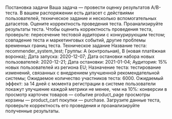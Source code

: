 Постановка задачи
Ваша задача — провести оценку результатов A/B-теста. В вашем распоряжении есть датасет с действиями пользователей, техническое задание и несколько вспомогательных датасетов.
Оцените корректность проведения теста.
Проанализируйте результаты теста.
Чтобы оценить корректность проведения теста, проверьте:
пересечение тестовой аудитории с конкурирующим тестом;
совпадение теста и маркетинговых событий, другие проблемы временных границ теста.
Техническое задание
Название теста: recommender_system_test;
Группы: А (контрольная), B (новая платёжная воронка);
Дата запуска: 2020-12-07;
Дата остановки набора новых пользователей: 2020-12-21;
Дата остановки: 2021-01-04;
Аудитория: 15% новых пользователей из региона EU;
Назначение теста: тестирование изменений, связанных с внедрением улучшенной рекомендательной системы;
Ожидаемое количество участников теста: 6000.
Ожидаемый эффект: за 14 дней с момента регистрации в системе пользователи покажут улучшение каждой метрики не менее, чем на 10%:
конверсии в просмотр карточек товаров — событие product_page
просмотры корзины — product_cart
покупки — purchase.
Загрузите данные теста, проверьте корректность его проведения и проанализируйте полученные результаты.
